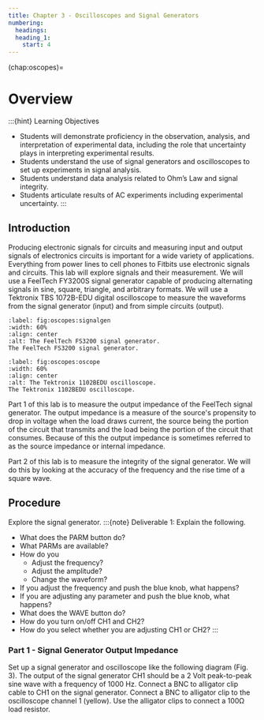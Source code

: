 ```yaml
---
title: Chapter 3 - Oscilloscopes and Signal Generators
numbering:
  headings:
  heading_1:
    start: 4
---
```

(chap:oscopes)=
# Overview
:::{hint} Learning Objectives
* Students will demonstrate proficiency in the observation, analysis, and interpretation of experimental data, including the role that uncertainty plays in interpreting experimental results.
* Students understand the use of signal generators and oscilloscopes to set up experiments in signal analysis.
* Students understand data analysis related to Ohm’s Law and signal integrity.
* Students articulate results of AC experiments including experimental uncertainty.
:::

## Introduction
Producing electronic signals for circuits and measuring input and output signals of electronics circuits is important for a wide variety of applications. Everything from power lines to cell phones to Fitbits use electronic signals and circuits. This lab will explore signals and their measurement. We will use a FeelTech FY3200S [](#fig:oscopes:signalgen) signal generator capable of producing alternating signals in sine, square, triangle, and arbitrary formats. We will use a Tektronix TBS 1072B-EDU [](#fig:oscopes:oscope) digital oscilloscope to measure the waveforms from the signal generator (input) and from simple circuits (output).
```{figure} ../figures/ch3_oscopes/FeelTech.jpg
:label: fig:oscopes:signalgen
:width: 60%
:align: center
:alt: The FeelTech FS3200 signal generator.
The FeelTech FS3200 signal generator.
```
```{figure} ../figures/ch3_oscopes/Tektronix.jpg
:label: fig:oscopes:oscope
:width: 60%
:align: center
:alt: The Tektronix 1102BEDU oscilloscope.
The Tektronix 1102BEDU oscilloscope.
```
Part 1 of this lab is to measure the output impedance of the FeelTech signal generator. The output impedance is a measure of the source's propensity to drop in voltage when the load draws current, the source being the portion of the circuit that transmits and the load being the portion of the circuit that consumes. Because of this the output impedance is sometimes referred to as the source impedance or internal impedance.

Part 2 of this lab is to measure the integrity of the signal generator. We will do this by looking at the accuracy of the frequency and the rise time of a square wave.


## Procedure
Explore the signal generator.
:::{note} Deliverable 1: Explain the following.
* What does the PARM button do?
* What PARMs are available?
* How do you
	* Adjust the frequency?
	* Adjust the amplitude?
	* Change the waveform?
* If you adjust the frequency and push the blue knob, what happens?
* If you are adjusting any parameter and push the blue knob, what happens?
* What does the WAVE button do?
* How do you turn on/off CH1 and CH2?
* How do you select whether you are adjusting CH1 or CH2?
:::

### Part 1 - Signal Generator Output Impedance
Set up a signal generator and oscilloscope like the following diagram (Fig. 3). The output of the signal generator CH1 should be a 2 Volt peak-to-peak sine wave with a frequency of 1000 Hz.  Connect a BNC to alligator clip cable to CH1 on the signal generator. Connect a BNC to alligator clip to the oscilloscope channel 1 (yellow). Use the alligator clips to connect a 100Ω load resistor.
